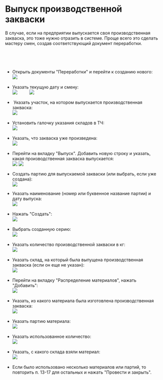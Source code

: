 # Выпуск производственной закваски


В случае, если на предприятии выпускается своя производственная
закваска, это тоже нужно отразить в системе. Проще всего это сделать
мастеру смен, создав соответствующий документ переработки.

 

 

-   Открыть документы "Переработки" и перейти к созданию нового:  
    ![](ReleaseSourdoughProduction.assets/drex_vypusk_proizvodstvennoj_zakvaski_custom.png)
     
-   Указать текущую дату и смену:  
    ![](ReleaseSourdoughProduction.assets/drex_vypusk_proizvodstvennoj_zakvaski_custom_2.png)           
    ![](ReleaseSourdoughProduction.assets/drex_vypusk_proizvodstvennoj_zakvaski_custom_3.png)
     
-    Указать участок, на котором выпускается производственная закваска:  
    ![](ReleaseSourdoughProduction.assets/drex_vypusk_proizvodstvennoj_zakvaski_custom_4.png)
     
-   Установить галочку указания складов в ТЧ:  
    ![](ReleaseSourdoughProduction.assets/drex_vypusk_proizvodstvennoj_zakvaski_custom_5.png)
     
-   Указать, что закваска уже произведена:  
    ![](ReleaseSourdoughProduction.assets/drex_vypusk_proizvodstvennoj_zakvaski_custom_6.png)
     
-   Перейти на вкладку "Выпуск". Добавить новую строку и указать, какая
    производственная закваска выпускается:  
    ![](ReleaseSourdoughProduction.assets/drex_vypusk_proizvodstvennoj_zakvaski_custom_7.png)
    ![](ReleaseSourdoughProduction.assets/drex_vypusk_proizvodstvennoj_zakvaski_custom_8.png)
     
-   Создать партию для выпускаемой закваски (или выбрать, если уже
    создана):  
    ![](ReleaseSourdoughProduction.assets/drex_vypusk_proizvodstvennoj_zakvaski_custom_9.png)
    
-   Указать наименование (номер или буквенное название партии) и дату
    выпуска:  
    ![](ReleaseSourdoughProduction.assets/drex_vypusk_proizvodstvennoj_zakvaski_custom_10.png)
     
-   Нажать "Создать":  
    ![](ReleaseSourdoughProduction.assets/drex_vypusk_proizvodstvennoj_zakvaski_custom_11.png)
     
-   Выбрать созданную серию:  
    ![](ReleaseSourdoughProduction.assets/drex_vypusk_proizvodstvennoj_zakvaski_custom_12.png)
     
-   Указать количество производственной закваски в кг:  
    ![](ReleaseSourdoughProduction.assets/drex_vypusk_proizvodstvennoj_zakvaski_custom_13.png)
     
-   Указать склад, на который была выпущена производственная закваска
    (если он еще не указан):  
    ![](ReleaseSourdoughProduction.assets/drex_vypusk_proizvodstvennoj_zakvaski_custom_14.png)
     
-   Перейти на вкладку "Распределение материалов", нажать "Добавить":  
    ![](ReleaseSourdoughProduction.assets/drex_vypusk_proizvodstvennoj_zakvaski_custom_15.png)
     
-   Указать, из какого материала была изготовлена производственная
    закваска:  
    ![](ReleaseSourdoughProduction.assets/drex_vypusk_proizvodstvennoj_zakvaski_custom_16.png)
     
-   Указать партию материала:  
    ![](ReleaseSourdoughProduction.assets/drex_vypusk_proizvodstvennoj_zakvaski_custom_17.png)
     
-   Указать использованное количество:  
    ![](ReleaseSourdoughProduction.assets/drex_vypusk_proizvodstvennoj_zakvaski_custom_18.png)
     
-   Указать, с какого склада взяли материал:  
    ![](ReleaseSourdoughProduction.assets/drex_vypusk_proizvodstvennoj_zakvaski_custom_19.png)
     
-   Если было использовано несколько материалов или партий, то повторить
    п. 13-17 для остальных и нажать "Провести и закрыть".

